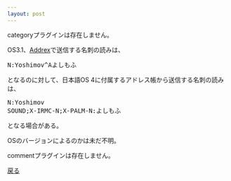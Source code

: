 ```yaml
---
layout: post
---
```

<p><span class="error">categoryプラグインは存在しません。</span></p>
<p>OS3.1、<a href="/?page=Addrex" class="wikipage">Addrex</a>で送信する名刺の読みは、</p>
<pre>N:Yoshimov^Aよしもふ
</pre>
<p>となるのに対して、日本語OS 4に付属するアドレス帳から送信する名刺の読みは、</p>
<pre>N:Yoshimov
SOUND;X-IRMC-N;X-PALM-N:よしもふ
</pre>
<p>となる場合がある。</p>
<p>OSのバージョンによるのかは未だ不明。</p>
<p><span class="error">commentプラグインは存在しません。</span> </p>
<p><a href="/?page=Palm+Tips" class="wikipage">戻る</a></p>
